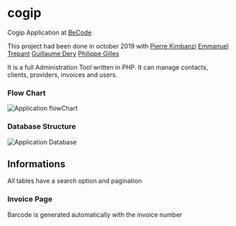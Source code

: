 # cogip

Cogip Application at [BeCode](https://becode.org)

This project had been done in october 2019 with
[Pierre Kimbanzi](https://github.com/PierreKimbanziR)
[Emmanuel Trepant](https://github.com/manutrepant)
[Guillaume Dery](https://github.com/GuillaumeDery98)
[Philippe Gilles](https://github.com/philesgilles)

It is a full Administration Tool written in PHP.
It can manage contacts, clients, providers, invoices and users.

### Flow Chart

![Application flowChart](https://github.com/philesgilles/cogip/blob/master/infos/cogip%20flowchart.png 'Application FlowChart')

### Database Structure

![Application Database](https://github.com/philesgilles/cogip/blob/master/infos/db-chart.png 'Database')

## Informations

All tables have a search option and pagination

### Invoice Page

Barcode is generated automatically with the invoice number
